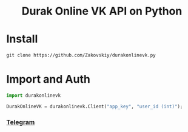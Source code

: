 <h1 align="center">
  Durak Online VK API on Python
</h1>

# Install
```
git clone https://github.com/Zakovskiy/durakonlinevk.py
```

# Import and Auth
```python
import durakonlinevk

DurakOnlineVK = durakonlinevk.Client("app_key", "user_id (int)");
```

### [Telegram](https://t.me/zakovskiy)
